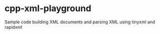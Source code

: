 # cpp-xml-playground

Sample code building XML documents and parsing XML using tinyxml and rapidxml

